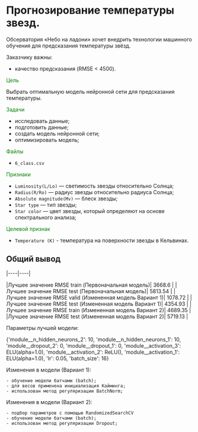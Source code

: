 # Прогнозирование температуры звезд.

Обсерватория «Небо на ладони» хочет внедрить технологии машинного обучения для предсказания температуры звёзд.  

Заказчику важны:

- качество предсказания (RMSE < 4500).

<font color='green'>Цель</font>

Выбрать оптимальную модель нейронной сети для предсказания температуры.

<font color='green'>Задачи</font>

- исследовать данные;
- подготовить данные;
- создать модель нейронной сети;
- оптимизировать модель;

<font color='green'>Файлы</font>

- `6_class.csv`

<font color='green'>Признаки</font>

- `Luminosity(L/Lo)` — светимость звезды относительно Солнца;
- `Radius(R/Ro)` — радиус звезды относительно радиуса Солнца;
- `Absolute magnitude(Mv)` — блеск звезды;
- `Star type` — тип звезды;
- `Star color` — цвет звезды, который определяют на основе спектрального анализа;

<font color='green'>Целевой признак</font>

- `Temperature (K)` - температура на поверхности звезды в Кельвинах.


## Общий вывод

|----|----|

|Лучшее значение RMSE train (Первоначальная модель)| 3668.6 |
|Лучшее значение RMSE test  (Первоначальная модель)|  5813.54 |
|Лучшее значение RMSE valid (Измененная модель Вариант 1)| 1078.72 |
|Лучшее значение RMSE test  (Измененная модель Вариант 1)| 4354.93 |
|Лучшее значение RMSE train (Измененная модель Вариант 2)| 4689.35 |
|Лучшее значение RMSE test  (Измененная модель Вариант 2)| 5719.13 |

Параметры лучшей модели:

{'module__n_hidden_neurons_2': 10, 'module__n_hidden_neurons_1': 10, 'module__dropout_2': 0, 'module__dropout_1': 0, 'module__activation_3': ELU(alpha=1.0), 'module__activation_2': ReLU(), 'module__activation_1': ELU(alpha=1.0), 'lr': 0.05, 'batch_size': 16}


Изменения в модели (Вариант 1):

    - обучение модели батчами (batch);
    - для весов применена инициализация Кайминга;
    - использован метод регуляризации BatchNorm;  
    
Изменения в модели (Вариант 2):

    - подбор параметров с помощью RandomizedSearchCV
    - обучение модели батчами (batch);
    - использован метод регуляризации Dropout;



